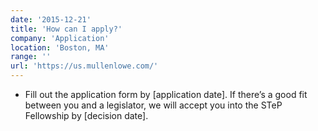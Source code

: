 ```yaml
---
date: '2015-12-21'
title: 'How can I apply?'
company: 'Application'
location: 'Boston, MA'
range: ''
url: 'https://us.mullenlowe.com/'
---
```


- Fill out the application form by [application date]. If there’s a good fit between you and a legislator, we will accept you into the STeP Fellowship by [decision date].
